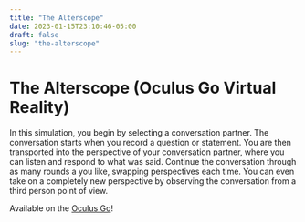 ```yaml
---
title: "The Alterscope"
date: 2023-01-15T23:10:46-05:00
draft: false
slug: "the-alterscope"
---
```


# The Alterscope (Oculus Go Virtual Reality)

In this simulation, you begin by selecting a conversation partner. The conversation starts when you record a question or statement. You are then transported into the perspective of your conversation partner, where you can listen and respond to what was said. Continue the conversation through as many rounds a you like, swapping perspectives each time. You can even take on a completely new perspective by observing the conversation from a third person point of view.

Available on the [Oculus Go](https://www.oculus.com/experiences/go/2981498431864819)!
